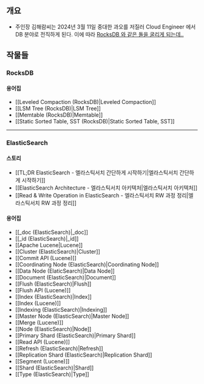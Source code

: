 ## 개요

- 주인장 김해람씨는 2024년 3월 11일 중대한 과오를 저질러 Cloud Engineer 에서 DB 분야로 전직하게 된다. 이에 따라 [RocksDB 와 같은 돌을 굴리게 되는데..](https://en.wikipedia.org/wiki/The_Myth_of_Sisyphus)

## 작물들

### RocksDB

#### 용어집 

- [[Leveled Compaction (RocksDB)|Leveled Compaction]]
- [[LSM Tree (RocksDB)|LSM Tree]]
- [[Memtable (RocksDB)|Memtable]]
- [[Static Sorted Table, SST (RocksDB)|Static Sorted Table, SST]]

---
### ElasticSearch

#### 스토리

- [[TL;DR ElasticSearch - 엘라스틱서치 간단하게 시작하기|엘라스틱서치 간단하게 시작하기]]
- [[ElasticSearch Architecture - 엘라스틱서치 아키텍처|엘라스틱서치 아키텍처]]
- [[Read & Write Operation in ElasticSearch - 엘라스틱서치 RW 과정 정리|엘라스틱서치 RW 과정 정리]]

#### 용어집

- [[_doc (ElasticSearch)|_doc]]
- [[_id (ElasticSearch)|_id]]
- [[Apache Lucene|Lucene]]
- [[Cluster (ElasticSearch)|Cluster]]
- [[Commit API (Lucene)]]
- [[Coordinating Node (ElasticSearch)|Coordinating Node]]
- [[Data Node (ElaticSearch)|Data Node]]
- [[Document (ElasticSearch)|Document]]
- [[Flush (ElasticSearch)|Flush]]
- [[Flush API (Lucene)]]
- [[Index (ElasticSearch)|Index]]
- [[Index (Lucene)]]
- [[Indexing (ElasticSearch)|Indexing]]
- [[Master Node (ElasticSearch)|Master Node]]
- [[Merge (Lucene)]]
- [[Node (ElasticSearch)|Node]]
- [[Primary Shard (ElasticSearch)|Primary Shard]]
- [[Read API (Lucene)]]
- [[Refresh (ElasticSearch)|Refresh]]
- [[Replication Shard (ElasticSearch)|Replication Shard]]
- [[Segment (Lucene)]]
- [[Shard (ElasticSearch)|Shard]]
- [[Type (ElasticSearch)|Type]]